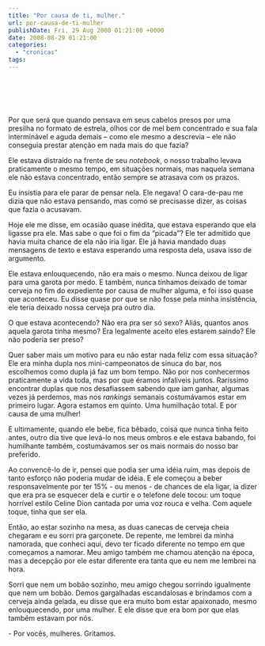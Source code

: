 ```yaml
---
title: "Por causa de ti, mulher."
url: por-causa-de-ti-mulher
publishDate: Fri, 29 Aug 2008 01:21:00 +0000
date: 2008-08-29 01:21:00
categories: 
  - "cronicas"
tags: 
---
```

<a href="http://3.bp.blogspot.com/_BzqI_RDZ6O4/SbxYwGIk4vI/AAAAAAAAAJ0/OvQQdp_FoHY/s1600-h/sb10069821ai-001.jpg"><img src="http://3.bp.blogspot.com/_BzqI_RDZ6O4/SbxYwGIk4vI/AAAAAAAAAJ0/OvQQdp_FoHY/s320/sb10069821ai-001.jpg" border="0" alt=""></a><span><div><span><br></span></div></span><span><p><span><br></span></p><p></p><p><span><p><span><span></span></span></p></span></p><p><span><span><span><span>            </span></span><span>Por que será que quando pensava em seus cabelos presos por uma presilha no formato de estrela, olhos cor de mel bem concentrado e sua fala interminável e aguda demais – como ele mesmo a descrevia – ele não conseguia prestar atenção em nada mais do que fazia?</span><span><p></p></span></span></span></p><p><span><span><span>Ele estava distraído na frente de seu </span><i><span>notebook</span></i><span>, o nosso trabalho levava praticamente o mesmo tempo, em situações normais, mas naquela semana ele não estava concentrado, então sempre se atrasava com os prazos.</span><span><p></p></span></span></span></p><p><span><span><span>Eu insistia para ele parar de pensar nela. Ele negava! O cara-de-pau me dizia que não estava pensando, mas como se precisasse dizer, as coisas que fazia o acusavam.</span><span><p></p></span></span></span></p><p><span><span><span><span>            </span></span><span>Hoje ele me disse, em ocasião quase inédita, que estava esperando que ela ligasse pra ele. Mas sabe o que foi o fim da “picada”? Ele ter admitido que havia muita chance de ela não iria ligar. Ele já havia mandado duas mensagens de texto e estava esperando uma resposta dela, usava isso de argumento.</span><span><p></p></span></span></span></p><p><span><span><span>Ele estava enlouquecendo, não era mais o mesmo. Nunca deixou de ligar para uma garota por medo. E também, nunca tínhamos deixado de tomar cerveja no fim do expediente por causa de mulher alguma, e foi isso quase que aconteceu. Eu disse quase por que se não fosse pela minha insistência, ele teria deixado nossa cerveja pra outro dia.</span><span><p></p></span></span></span></p><p><span><span><span>O que estava acontecendo? Não era pra ser só sexo? Aliás, quantos anos aquela garota tinha mesmo? Era legalmente aceito eles estarem saindo? Ele não poderia ser preso?</span><span><p></p></span></span></span></p><p><span><span><span>Quer saber mais um motivo para eu não estar nada feliz com essa situação? Ele era minha dupla nos mini-campeonatos de sinuca do bar, nos escolhemos como dupla já faz um bom tempo. Não por nos conhecermos praticamente a vida toda, mas por que éramos infalíveis juntos. Raríssimo encontrar duplas que nos desafiassem sabendo que iam ganhar, algumas vezes já perdemos, mas nos </span><i><span>rankings</span></i><span> semanais costumávamos estar em primeiro lugar. Agora estamos em quinto. Uma humilhação total. E por causa de uma mulher!</span><span><p></p></span></span></span></p><p><span><span><span>E ultimamente, quando ele bebe, fica bêbado, coisa que nunca tinha feito antes, outro dia tive que levá-lo nos meus ombros e ele estava babando, foi humilhante também, costumávamos ser os mais normais do nosso bar preferido.</span><span><p></p></span></span></span></p><p><span><span><span>Ao convencê-lo de ir, pensei que podia ser uma idéia ruim, mas depois de tanto esforço não poderia mudar de idéia. E ele começou a beber responsavelmente por ter 15% - ou menos - de chances de ela ligar, ia dizer que era pra se esquecer dela e curtir e o telefone dele tocou: um toque horrível estilo Celine Dion cantada por uma voz rouca e velha. Com aquele toque, tinha que ser ela.</span><span><p></p></span></span></span></p><p><span><span><span>Então, ao estar sozinho na mesa, as duas canecas de cerveja cheia chegaram e eu sorri pra garçonete. De repente, me lembrei da minha namorada, que conheci aqui, devo ter ficado diferente no tempo em que começamos a namorar. Meu amigo também me chamou atenção na época, mas a decepção por ele estar diferente era tanta que eu nem me lembrei na hora.</span><span><p></p></span></span></span></p><p><span><span><span>Sorri que nem um bobão sozinho, meu amigo chegou sorrindo igualmente que nem um bobão. Demos gargalhadas escandalosas e brindamos com a cerveja ainda gelada, eu disse que era muito bom estar apaixonado, mesmo enlouquecendo, por uma mulher. E ele disse que era bom por que elas também estavam por nós.</span><span><p></p></span></span></span></p><p><span><span><span>- Por vocês, mulheres. Gritamos.</span></span></span></p></span>
